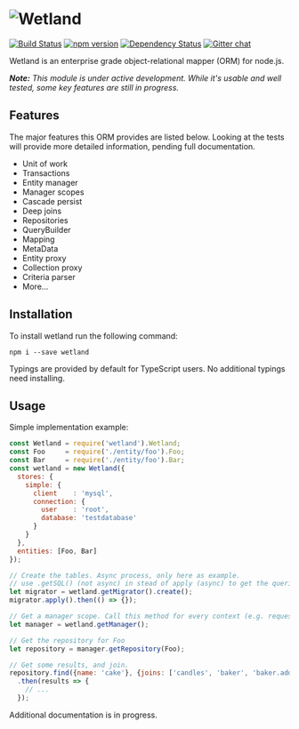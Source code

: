 # ![Wetland](https://cloud.githubusercontent.com/assets/67802/19230467/ed74d496-8ed4-11e6-84bf-4bcc7c5c2fef.png)

[![Build Status](https://travis-ci.org/SpoonX/wetland.svg?branch=master)](https://travis-ci.org/SpoonX/wetland)
[![npm version](https://badge.fury.io/js/wetland.svg)](https://badge.fury.io/js/wetland)
[![Dependency Status](https://gemnasium.com/badges/github.com/SpoonX/wetland.svg)](https://gemnasium.com/github.com/SpoonX/wetland)
[![Gitter chat](https://badges.gitter.im/SpoonX/Dev.svg)](https://gitter.im/SpoonX/Dev)

Wetland is an enterprise grade object-relational mapper (ORM) for node.js.

_**Note:** This module is under active development.
While it's usable and well tested, some key features are still in progress._

## Features
The major features this ORM provides are listed below.
Looking at the tests will provide more detailed information, pending full documentation.

* Unit of work
* Transactions
* Entity manager
* Manager scopes
* Cascade persist
* Deep joins
* Repositories
* QueryBuilder
* Mapping
* MetaData
* Entity proxy
* Collection proxy
* Criteria parser
* More...

## Installation
To install wetland run the following command:

`npm i --save wetland`

Typings are provided by default for TypeScript users. No additional typings need installing.

## Usage

Simple implementation example:

```js
const Wetland = require('wetland').Wetland;
const Foo     = require('./entity/foo').Foo;
const Bar     = require('./entity/foo').Bar;
const wetland = new Wetland({
  stores: {
    simple: {
      client    : 'mysql',
      connection: {
        user    : 'root',
        database: 'testdatabase'
      }
    }
  },
  entities: [Foo, Bar]
});

// Create the tables. Async process, only here as example.
// use .getSQL() (not async) in stead of apply (async) to get the queries.
let migrator = wetland.getMigrator().create();
migrator.apply().then(() => {});

// Get a manager scope. Call this method for every context (e.g. requests).
let manager = wetland.getManager();

// Get the repository for Foo
let repository = manager.getRepository(Foo);

// Get some results, and join.
repository.find({name: 'cake'}, {joins: ['candles', 'baker', 'baker.address']})
  .then(results => {
    // ...
  });
```

Additional documentation is in progress.
